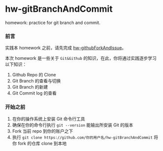 # hw-gitBranchAndCommit
homework: practice for git branch and commit.

### 前言

实践本 homework 之前，请先完成 [hw-githubForkAndIssue](https://github.com/SDUOJ-Team/hw-githubForkAndIssue)。

本次 homework 是一些关于 `Git&Github` 的知识，在此，你将通过实践逐步学习以下知识：

1. Github Repo 的 Clone
2. Git Branch 的查看与切换
3. Git Branch 的新建
4. Git Commit log 的查看

### 开始之前

1. 在你的操作系统上安装 Git 命令行工具
2. 确保在你的命令行执行 `git --version` 能输出所安装 Git 的版本
3. Fork 当前 repo 到你的账户之下
4. 执行 `git clone https://github.com/你的用户名/hw-gitBranchAndCommit` 将你 fork 的仓库 clone 到本地

